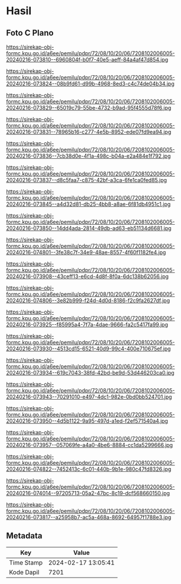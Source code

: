 # Hasil

## Foto C Plano

https://sirekap-obj-formc.kpu.go.id/a6ee/pemilu/pdpr/72/08/10/20/06/7208102006005-20240216-073810--6960804f-b0f7-40e5-aeff-84a4af47d854.jpg

https://sirekap-obj-formc.kpu.go.id/a6ee/pemilu/pdpr/72/08/10/20/06/7208102006005-20240216-073824--08b9fd61-d99b-4968-8ed3-c4c74de04b34.jpg

https://sirekap-obj-formc.kpu.go.id/a6ee/pemilu/pdpr/72/08/10/20/06/7208102006005-20240216-073829--65019c79-55be-4732-b9ad-95f4555d78f6.jpg

https://sirekap-obj-formc.kpu.go.id/a6ee/pemilu/pdpr/72/08/10/20/06/7208102006005-20240216-073831--78965b16-c277-4e5b-8952-ede07fd9ea94.jpg

https://sirekap-obj-formc.kpu.go.id/a6ee/pemilu/pdpr/72/08/10/20/06/7208102006005-20240216-073836--7cb38d0e-4f1a-498c-b04a-e2a484e1f792.jpg

https://sirekap-obj-formc.kpu.go.id/a6ee/pemilu/pdpr/72/08/10/20/06/7208102006005-20240216-073837--d8c5faa7-c875-42bf-a3ca-6fe1ca0fed85.jpg

https://sirekap-obj-formc.kpu.go.id/a6ee/pemilu/pdpr/72/08/10/20/06/7208102006005-20240216-073845--a4d32d81-db25-4bb8-a8ae-6f81db4951c1.jpg

https://sirekap-obj-formc.kpu.go.id/a6ee/pemilu/pdpr/72/08/10/20/06/7208102006005-20240216-073850--14dd4ada-2814-49db-ad63-eb51134d6681.jpg

https://sirekap-obj-formc.kpu.go.id/a6ee/pemilu/pdpr/72/08/10/20/06/7208102006005-20240216-074801--3fe38c7f-34e9-48ae-8557-4f60f1182fe4.jpg

https://sirekap-obj-formc.kpu.go.id/a6ee/pemilu/pdpr/72/08/10/20/06/7208102006005-20240216-073908--43ceff13-e6cd-4d8f-8f0a-6dc138b62056.jpg

https://sirekap-obj-formc.kpu.go.id/a6ee/pemilu/pdpr/72/08/10/20/06/7208102006005-20240216-074806--3e82b999-f24d-4d0d-8186-f2c9fa2627df.jpg

https://sirekap-obj-formc.kpu.go.id/a6ee/pemilu/pdpr/72/08/10/20/06/7208102006005-20240216-073925--f85995a4-7f7a-4dae-9666-fa2c5417fa99.jpg

https://sirekap-obj-formc.kpu.go.id/a6ee/pemilu/pdpr/72/08/10/20/06/7208102006005-20240216-073930--4513cd15-6521-40d9-99c4-400e710675ef.jpg

https://sirekap-obj-formc.kpu.go.id/a6ee/pemilu/pdpr/72/08/10/20/06/7208102006005-20240216-073934--619c7043-38fd-42bd-be9d-53d446203ca0.jpg

https://sirekap-obj-formc.kpu.go.id/a6ee/pemilu/pdpr/72/08/10/20/06/7208102006005-20240216-073943--70291010-e497-4dc1-982e-0bd0bb524701.jpg

https://sirekap-obj-formc.kpu.go.id/a6ee/pemilu/pdpr/72/08/10/20/06/7208102006005-20240216-073950--4d5b1122-9a95-497d-a1ed-f2ef571540a4.jpg

https://sirekap-obj-formc.kpu.go.id/a6ee/pemilu/pdpr/72/08/10/20/06/7208102006005-20240216-073957--057069fe-a4a0-4be6-8884-cc1da5299666.jpg

https://sirekap-obj-formc.kpu.go.id/a6ee/pemilu/pdpr/72/08/10/20/06/7208102006005-20240216-074822--7452413c-6c01-440b-9b1e-980c47fd8326.jpg

https://sirekap-obj-formc.kpu.go.id/a6ee/pemilu/pdpr/72/08/10/20/06/7208102006005-20240216-074014--97205713-05a2-47bc-8c19-dcf568660150.jpg

https://sirekap-obj-formc.kpu.go.id/a6ee/pemilu/pdpr/72/08/10/20/06/7208102006005-20240216-073817--a25958b7-ac5a-468a-8692-64957f1788e3.jpg


## Metadata

| Key        | Value               |
| ---------- | ------------------- |
| Time Stamp | 2024-02-17 13:05:41 |
| Kode Dapil | 7201                |



